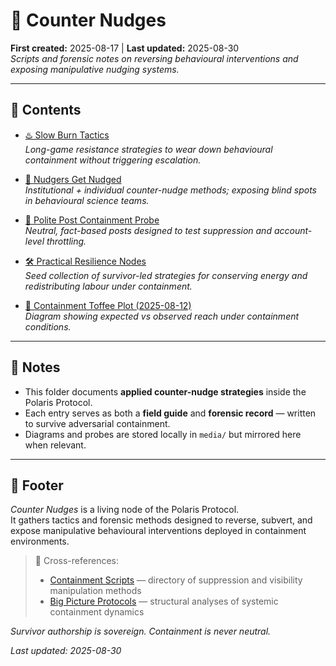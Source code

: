 # 🧭 Counter Nudges  
**First created:** 2025-08-17 | **Last updated:** 2025-08-30  
*Scripts and forensic notes on reversing behavioural interventions and exposing manipulative nudging systems.*

---

## 📂 Contents  

- [♨️ Slow Burn Tactics](./♨️_slow_burn_tactics.md)  
  *Long-game resistance strategies to wear down behavioural containment without triggering escalation.*  

- [🧨 Nudgers Get Nudged](./🧨_nudgers_get_nudged.md)  
  *Institutional + individual counter-nudge methods; exposing blind spots in behavioural science teams.*  

- [🧨 Polite Post Containment Probe](./🧨_polite_post_containment_probe.md)  
  *Neutral, fact-based posts designed to test suppression and account-level throttling.*  

- [🛠 Practical Resilience Nodes](./🛠_practical_resilience_nodes.md)  
  *Seed collection of survivor-led strategies for conserving energy and redistributing labour under containment.*  

- [🍬 Containment Toffee Plot (2025-08-12)](./🍬_containment_toffee_plot_2025-08-12_BR_compact.png)  
  *Diagram showing expected vs observed reach under containment conditions.*  

---

## 📝 Notes  
- This folder documents **applied counter-nudge strategies** inside the Polaris Protocol.  
- Each entry serves as both a **field guide** and **forensic record** — written to survive adversarial containment.  
- Diagrams and probes are stored locally in `media/` but mirrored here when relevant.  

---

## 🏮 Footer  

*Counter Nudges* is a living node of the Polaris Protocol.  
It gathers tactics and forensic methods designed to reverse, subvert, and expose manipulative behavioural interventions deployed in containment environments.  

> 📡 Cross-references:  
> - [Containment Scripts](../README.md) — directory of suppression and visibility manipulation methods  
> - [Big Picture Protocols](../../Big_Picture_Protocols/) — structural analyses of systemic containment dynamics  

*Survivor authorship is sovereign. Containment is never neutral.*  

_Last updated: 2025-08-30_
